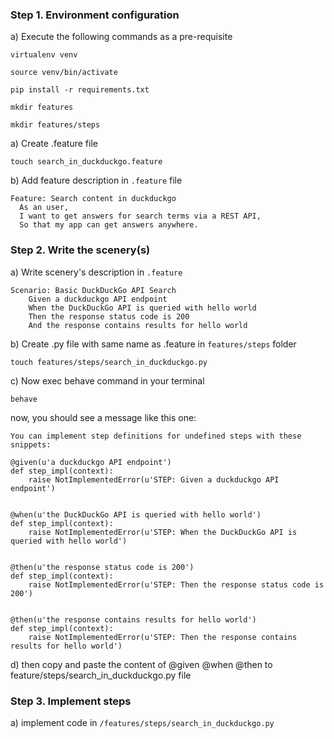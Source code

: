 
### Step 1. Environment configuration

a) Execute the following commands as a pre-requisite

`virtualenv venv`

`source venv/bin/activate`

`pip install -r requirements.txt`

`mkdir features`

`mkdir features/steps`

a) Create .feature file

`touch search_in_duckduckgo.feature`

b) Add feature description in `.feature` file

```
Feature: Search content in duckduckgo
  As an user,
  I want to get answers for search terms via a REST API,
  So that my app can get answers anywhere.
```

### Step 2. Write the scenery(s)

a) Write scenery's description in `.feature` 

```
Scenario: Basic DuckDuckGo API Search
    Given a duckduckgo API endpoint
    When the DuckDuckGo API is queried with hello world
    Then the response status code is 200
    And the response contains results for hello world
```

b) Create .py file with same name as .feature in `features/steps` folder

`touch features/steps/search_in_duckduckgo.py`

c) Now exec behave command in your terminal

`behave`

now, you should see a message like this one:

```
You can implement step definitions for undefined steps with these snippets:

@given(u'a duckduckgo API endpoint')
def step_impl(context):
    raise NotImplementedError(u'STEP: Given a duckduckgo API endpoint')


@when(u'the DuckDuckGo API is queried with hello world')
def step_impl(context):
    raise NotImplementedError(u'STEP: When the DuckDuckGo API is queried with hello world')


@then(u'the response status code is 200')
def step_impl(context):
    raise NotImplementedError(u'STEP: Then the response status code is 200')


@then(u'the response contains results for hello world')
def step_impl(context):
    raise NotImplementedError(u'STEP: Then the response contains results for hello world')
```

d) then copy and paste the content of @given @when @then to feature/steps/search_in_duckduckgo.py file

### Step 3. Implement steps

a) implement code in `/features/steps/search_in_duckduckgo.py`